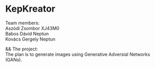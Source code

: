 # KepKreator

Team members: \
Aszódi Zsombor XJ43M0 \
Babos Dávid Neptun \
Kovács Gergely Neptun

&& The project: \
The plan is to generate images using Generative Adversial Networks (GANs). 
